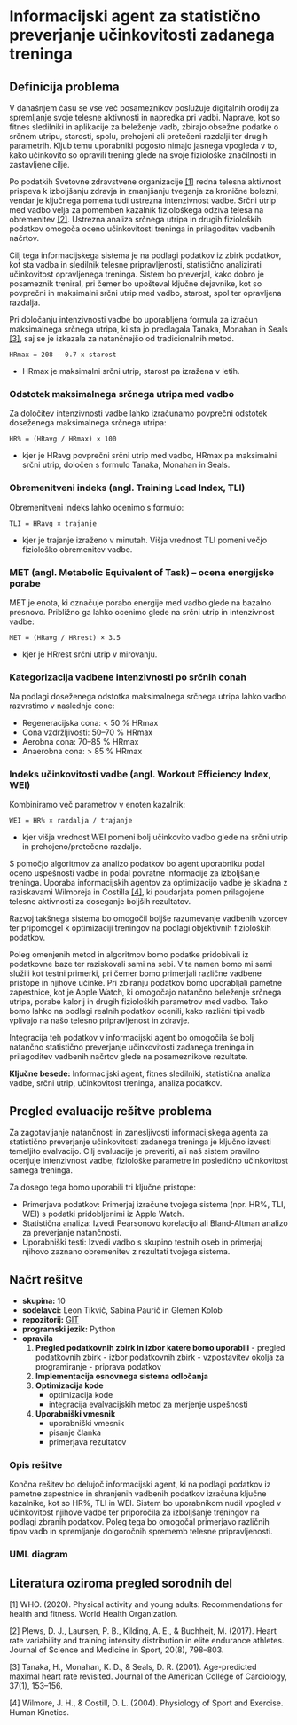 # Informacijski agent za statistično preverjanje učinkovitosti zadanega treninga

## Definicija problema

V današnjem času se vse več posameznikov poslužuje digitalnih orodij za spremljanje svoje telesne aktivnosti in napredka pri vadbi. Naprave, kot so fitnes sledilniki in aplikacije za beleženje vadb, zbirajo obsežne podatke o srčnem utripu, starosti, spolu, prehojeni ali pretečeni razdalji ter drugih parametrih. Kljub temu uporabniki pogosto nimajo jasnega vpogleda v to, kako učinkovito so opravili trening glede na svoje fiziološke značilnosti in zastavljene cilje.

Po podatkih Svetovne zdravstvene organizacije [[1]](#1) redna telesna aktivnost prispeva k izboljšanju zdravja in zmanjšanju tveganja za kronične bolezni, vendar je ključnega pomena tudi ustrezna intenzivnost vadbe. Srčni utrip med vadbo velja za pomemben kazalnik fiziološkega odziva telesa na obremenitev [[2]](#2). Ustrezna analiza srčnega utripa in drugih fizioloških podatkov omogoča oceno učinkovitosti treninga in prilagoditev vadbenih načrtov.

Cilj tega informacijskega sistema je na podlagi podatkov iz zbirk podatkov, kot sta vadba in sledilnik telesne pripravljenosti, statistično analizirati učinkovitost opravljenega treninga. Sistem bo preverjal, kako dobro je posameznik treniral, pri čemer bo upošteval ključne dejavnike, kot so povprečni in maksimalni srčni utrip med vadbo, starost, spol ter opravljena razdalja. 

Pri določanju intenzivnosti vadbe bo uporabljena formula za izračun maksimalnega srčnega utripa, ki sta jo predlagala Tanaka, Monahan in Seals [[3]](#3), saj se je izkazala za natančnejšo od tradicionalnih metod.

    HRmax = 208 - 0.7 x starost
- HRmax je maksimalni srčni utrip, starost pa izražena v letih.


### Odstotek maksimalnega srčnega utripa med vadbo
Za določitev intenzivnosti vadbe lahko izračunamo povprečni odstotek doseženega maksimalnega srčnega utripa:

    HR% = (HRavg / HRmax) × 100

- kjer je HRavg povprečni srčni utrip med vadbo, HRmax pa maksimalni srčni utrip, določen s formulo Tanaka, Monahan in Seals.


### Obremenitveni indeks (angl. Training Load Index, TLI)
Obremenitveni indeks lahko ocenimo s formulo:

    TLI = HRavg × trajanje

- kjer je trajanje izraženo v minutah. Višja vrednost TLI pomeni večjo fiziološko obremenitev vadbe.


### MET (angl. Metabolic Equivalent of Task) – ocena energijske porabe
MET je enota, ki označuje porabo energije med vadbo glede na bazalno presnovo. Približno ga lahko ocenimo glede na srčni utrip in intenzivnost vadbe:

    MET = (HRavg / HRrest) × 3.5

- kjer je HRrest srčni utrip v mirovanju.


### Kategorizacija vadbene intenzivnosti po srčnih conah
Na podlagi doseženega odstotka maksimalnega srčnega utripa lahko vadbo razvrstimo v naslednje cone:

- Regeneracijska cona: < 50 % HRmax
- Cona vzdržljivosti: 50–70 % HRmax
- Aerobna cona: 70–85 % HRmax
- Anaerobna cona: > 85 % HRmax

### Indeks učinkovitosti vadbe (angl. Workout Efficiency Index, WEI)
Kombiniramo več parametrov v enoten kazalnik:

    WEI = HR% × razdalja / trajanje

- kjer višja vrednost WEI pomeni bolj učinkovito vadbo glede na srčni utrip in prehojeno/pretečeno razdaljo.

S pomočjo algoritmov za analizo podatkov bo agent uporabniku podal oceno uspešnosti vadbe in podal povratne informacije za izboljšanje treninga. Uporaba informacijskih agentov za optimizacijo vadbe je skladna z raziskavami Wilmoreja in Costilla [[4]](4), ki poudarjata pomen prilagojene telesne aktivnosti za doseganje boljših rezultatov.

Razvoj takšnega sistema bo omogočil boljše razumevanje vadbenih vzorcev ter pripomogel k optimizaciji treningov na podlagi objektivnih fizioloških podatkov.

Poleg omenjenih metod in algoritmov bomo podatke pridobivali iz podatkovne baze ter raziskovali sami na sebi. V ta namen bomo mi sami služili kot testni primerki, pri čemer bomo primerjali različne vadbene pristope in njihove učinke. Pri zbiranju podatkov bomo uporabljali pametne zapestnice, kot je Apple Watch, ki omogočajo natančno beleženje srčnega utripa, porabe kalorij in drugih fizioloških parametrov med vadbo. Tako bomo lahko na podlagi realnih podatkov ocenili, kako različni tipi vadb vplivajo na našo telesno pripravljenost in zdravje.

Integracija teh podatkov v informacijski agent bo omogočila še bolj natančno statistično preverjanje učinkovitosti zadanega treninga in prilagoditev vadbenih načrtov glede na posameznikove rezultate.
 
 **Ključne besede:** Informacijski agent, fitnes sledilniki, statistična analiza vadbe, srčni utrip, učinkovitost treninga, analiza podatkov.
 
## Pregled evaluacije rešitve problema
Za zagotavljanje natančnosti in zanesljivosti informacijskega agenta za statistično preverjanje učinkovitosti zadanega treninga je ključno izvesti temeljito evalvacijo. Cilj evaluacije je preveriti, ali naš sistem pravilno ocenjuje intenzivnost vadbe, fiziološke parametre in posledično učinkovitost samega treninga.

Za dosego tega bomo uporabili tri ključne pristope:
 - Primerjava podatkov: Primerjaj izračune tvojega sistema (npr. HR%, TLI, WEI) s podatki pridobljenimi iz Apple Watch.
 - Statistična analiza: Izvedi Pearsonovo korelacijo ali Bland-Altman analizo za preverjanje natančnosti.
 - Uporabniški testi: Izvedi vadbo s skupino testnih oseb in primerjaj njihovo zaznano obremenitev z rezultati tvojega sistema.

 ## Načrt rešitve
 
 - **skupina:** 10
 - **sodelavci:** Leon Tikvič, Sabina Paurič in Glemen Kolob
 - **repozitorij:** [GIT](https://github.com/dolfa321/POVEZLJIVI-SISTEMI-IN-INTELIGENTNE-STORITVE)
 - **programski jezik:** Python
 - **opravila**
      1. **Pregled podatkovnih zbirk in izbor katere bomo uporabili**
        - pregled podatkovnih zbirk
        - izbor podatkovnih zbirk
        - vzpostavitev okolja za programiranje
        - priprava podatkov
    2. **Implementacija osnovnega sistema odločanja**
    3. **Optimizacija kode**
        - optimizacija kode
        - integracija evalvacijskih metod za merjenje uspešnosti
    4. **Uporabniški vmesnik**
        - uporabniški vmesnik
        - pisanje članka
        - primerjava rezultatov
      
### Opis rešitve
Končna rešitev bo delujoč informacijski agent, ki na podlagi podatkov iz pametne zapestnice in shranjenih vadbenih podatkov izračuna ključne kazalnike, kot so HR%, TLI in WEI. Sistem bo uporabnikom nudil vpogled v učinkovitost njihove vadbe ter priporočila za izboljšanje treningov na podlagi zbranih podatkov. Poleg tega bo omogočal primerjavo različnih tipov vadb in spremljanje dolgoročnih sprememb telesne pripravljenosti.

### UML diagram

## Literatura oziroma pregled sorodnih del

[1] WHO. (2020). Physical activity and young adults: Recommendations for health and fitness. World Health Organization.

[2] Plews, D. J., Laursen, P. B., Kilding, A. E., & Buchheit, M. (2017). Heart rate variability and training intensity distribution in elite endurance athletes. Journal of Science and Medicine in Sport, 20(8), 798–803.

[3] Tanaka, H., Monahan, K. D., & Seals, D. R. (2001). Age-predicted maximal heart rate revisited. Journal of the American College of Cardiology, 37(1), 153–156.

[4] Wilmore, J. H., & Costill, D. L. (2004). Physiology of Sport and Exercise. Human Kinetics.
